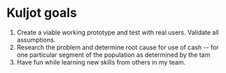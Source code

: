 # Kuljot goals
1. Create a viable working prototype and test with real users. Validate all assumptions.
2. Research the problem and determine root cause for use of cash -- for one particular segment of the population as determined by the tam
3. Have fun while learning new skills from others in my team.
